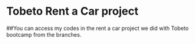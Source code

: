 # Tobeto Rent a Car project
##You can access my codes in the rent a car project we did with Tobeto bootcamp from the branches.
